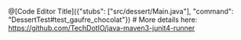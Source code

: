 @[Code Editor Title]({"stubs": ["src/dessert/Main.java"], 
"command": "DessertTest#test_gaufre_chocolat"})
    # More details here: https://github.com/TechDotIO/java-maven3-junit4-runner
